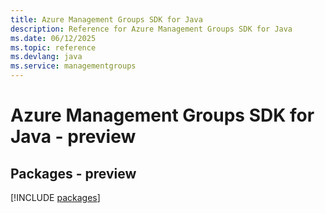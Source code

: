 ```yaml
---
title: Azure Management Groups SDK for Java
description: Reference for Azure Management Groups SDK for Java
ms.date: 06/12/2025
ms.topic: reference
ms.devlang: java
ms.service: managementgroups
---
```

# Azure Management Groups SDK for Java - preview
## Packages - preview
[!INCLUDE [packages](management-groups-index.md)]